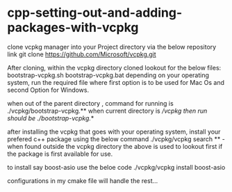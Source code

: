 # cpp-setting-out-and-adding-packages-with-vcpkg

clone vcpkg manager into your Project directory via the below repository link
git clone https://github.com/Microsoft/vcpkg.git

After cloning, within the vcpkg directory cloned lookout for the below files:
bootstrap-vcpkg.sh
bootstrap-vcpkg.bat
depending on your operating system, run the required file where first option is to be used for Mac Os and second Option for Windows.

when out of the parent directory , command for running is ./vcpkg/bootstrap-vcpkg.** 
when current directory is */vcpkg then run should be ./bootstrap-vcpkg.** 


after installing the vcpkg that goes with your operating system, install your prefered c++ package using the below command
./vcpkg/vcpkg search ** - when found outside the vcpkg directory
the above is used to lookout first if the package is first available for use.

to install say boost-asio use the beloe code
./vcpkg/vcpkg install boost-asio

configurations in my cmake file will handle the rest...
